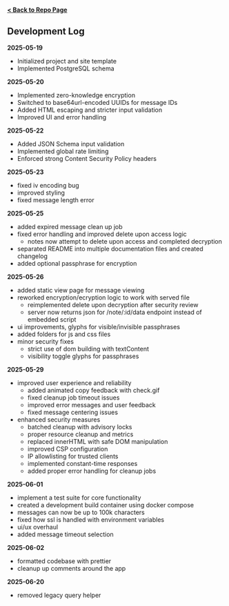 #### [< Back to Repo Page](https://github.com/ianshapiro1/zknote)

## Development Log

**2025-05-19**

- Initialized project and site template
- Implemented PostgreSQL schema

**2025-05-20**

- Implemented zero-knowledge encryption
- Switched to base64url-encoded UUIDs for message IDs
- Added HTML escaping and stricter input validation
- Improved UI and error handling

**2025-05-22**

- Added JSON Schema input validation
- Implemented global rate limiting
- Enforced strong Content Security Policy headers

**2025-05-23**

- fixed iv encoding bug
- improved styling
- fixed message length error

**2025-05-25**

- added expired message clean up job
- fixed error handling and improved delete upon access logic
  - notes now attempt to delete upon access and completed decryption
- separated README into multiple documentation files and created changelog
- added optional passphrase for encryption

**2025-05-26**

- added static view page for message viewing
- reworked encryption/ecryption logic to work with served file
  - reimplemented delete upon decryption after security review
  - server now returns json for /note/:id/data endpoint instead of embedded script
- ui improvements, glyphs for visible/invisible passphrases
- added folders for js and css files
- minor security fixes
  - strict use of dom building with textContent
  - visibility toggle glyphs for passphrases

**2025-05-29**

- improved user experience and reliability
  - added animated copy feedback with check.gif
  - fixed cleanup job timeout issues
  - improved error messages and user feedback
  - fixed message centering issues
- enhanced security measures
  - batched cleanup with advisory locks
  - proper resource cleanup and metrics
  - replaced innerHTML with safe DOM manipulation
  - improved CSP configuration
  - IP allowlisting for trusted clients
  - implemented constant-time responses
  - added proper error handling for cleanup jobs

**2025-06-01**

- implement a test suite for core functionality
- created a development build container using docker compose
- messages can now be up to 100k characters
- fixed how ssl is handled with environment variables
- ui/ux overhaul
- added message timeout selection

**2025-06-02**
- formatted codebase with prettier
- cleanup up comments around the app

**2025-06-20**
- removed legacy query helper
